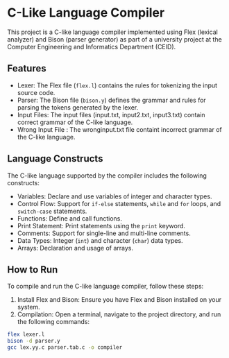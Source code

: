 # C-Like Language Compiler

This project is a C-like language compiler implemented using Flex (lexical analyzer) and Bison (parser generator) as part of a university project at the Computer Engineering and Informatics Department (CEID).

## Features

- Lexer: The Flex file (`flex.l`) contains the rules for tokenizing the input source code.
- Parser: The Bison file (`bison.y`) defines the grammar and rules for parsing the tokens generated by the lexer.
- Input Files: The input files (input.txt, input2.txt, input3.txt) contain correct grammar of the C-like language.
- Wrong Input File : The wronginput.txt file containt incorrect grammar of the C-like language.

## Language Constructs

The C-like language supported by the compiler includes the following constructs:

- Variables: Declare and use variables of integer and character types.
- Control Flow: Support for `if-else` statements, `while` and `for` loops, and `switch-case` statements.
- Functions: Define and call functions.
- Print Statement: Print statements using the `print` keyword.
- Comments: Support for single-line and multi-line comments.
- Data Types: Integer (`int`) and character (`char`) data types.
- Arrays: Declaration and usage of arrays.

## How to Run

To compile and run the C-like language compiler, follow these steps:

1. Install Flex and Bison: Ensure you have Flex and Bison installed on your system.
2. Compilation: Open a terminal, navigate to the project directory, and run the following commands:

```bash
flex lexer.l
bison -d parser.y
gcc lex.yy.c parser.tab.c -o compiler
